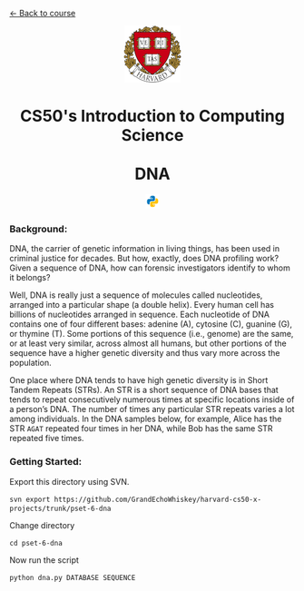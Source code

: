 [<- Back to course](../README.md)

<p align="center"><a href="https://cs50.harvard.edu/x/2022">
  <img src="https://github.com/GrandEchoWhiskey/grandechowhiskey/blob/main/icons/course/harvard100.png" /><br>
</a></p>
<h1 align="center">CS50's Introduction to Computing Science<br><br>DNA</h1>

<p align="center"><a href="#">
  <img src="https://github.com/GrandEchoWhiskey/grandechowhiskey/blob/main/icons/programming/python.png" />
</a></p>

### Background:
DNA, the carrier of genetic information in living things, has been used in criminal justice for decades. But how, exactly, does DNA profiling work? Given a sequence of DNA, how can forensic investigators identify to whom it belongs?

Well, DNA is really just a sequence of molecules called nucleotides, arranged into a particular shape (a double helix). Every human cell has billions of nucleotides arranged in sequence. Each nucleotide of DNA contains one of four different bases: adenine (A), cytosine (C), guanine (G), or thymine (T). Some portions of this sequence (i.e., genome) are the same, or at least very similar, across almost all humans, but other portions of the sequence have a higher genetic diversity and thus vary more across the population.

One place where DNA tends to have high genetic diversity is in Short Tandem Repeats (STRs). An STR is a short sequence of DNA bases that tends to repeat consecutively numerous times at specific locations inside of a person’s DNA. The number of times any particular STR repeats varies a lot among individuals. In the DNA samples below, for example, Alice has the STR `AGAT` repeated four times in her DNA, while Bob has the same STR repeated five times.

### Getting Started:
Export this directory using SVN.
```
svn export https://github.com/GrandEchoWhiskey/harvard-cs50-x-projects/trunk/pset-6-dna
```
Change directory
```
cd pset-6-dna
```
Now run the script
```
python dna.py DATABASE SEQUENCE
```
